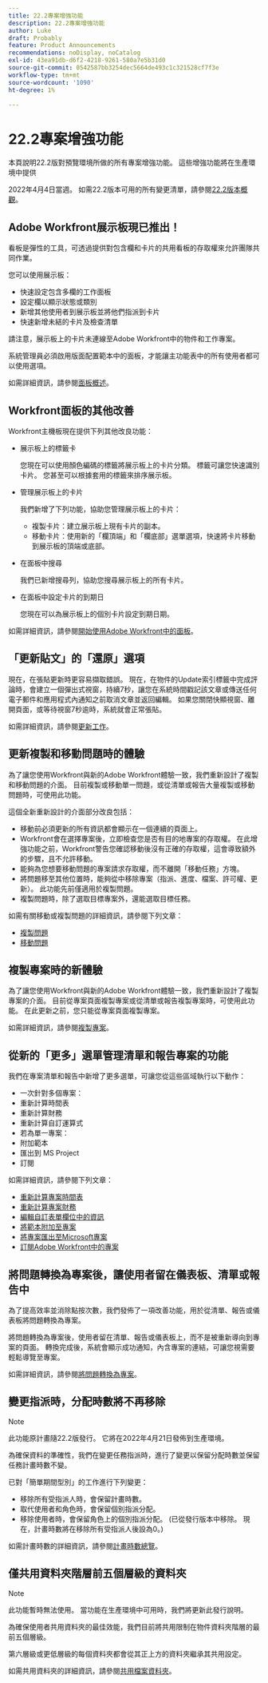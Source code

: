 ```yaml
---
title: 22.2專案增強功能
description: 22.2專案增強功能
author: Luke
draft: Probably
feature: Product Announcements
recommendations: noDisplay, noCatalog
exl-id: 43ea91db-d6f2-4218-9261-580a7e5b31d0
source-git-commit: 0542587bb3254dec5664de493c1c321528cf7f3e
workflow-type: tm+mt
source-wordcount: '1090'
ht-degree: 1%

---
```


# 22.2專案增強功能

本頁說明22.2版對預覽環境所做的所有專案增強功能。 這些增強功能將在生產環境中提供

<!--
<MadCap:conditionalText data-mc-conditions="QuicksilverOrClassic.Draft mode">
in January 2022
</MadCap:conditionalText>
-->

2022年4月4日當週。 如需22.2版本可用的所有變更清單，請參閱[22.2版本概觀](../../../product-announcements/product-releases/22.2-release-activity/22-2-release-overview.md)。

## Adobe Workfront展示板現已推出！

看板是彈性的工具，可透過提供對包含欄和卡片的共用看板的存取權來允許團隊共同作業。

您可以使用展示板：

* 快速設定包含多欄的工作面板
* 設定欄以顯示狀態或類別
* 新增其他使用者到展示板並將他們指派到卡片
* 快速新增未結的卡片及檢查清單

請注意，展示板上的卡片未連線至Adobe Workfront中的物件和工作專案。

系統管理員必須啟用版面配置範本中的面板，才能讓主功能表中的所有使用者都可以使用選項。

如需詳細資訊，請參閱[面板概述](../../../agile/boards-overview.md)。

## Workfront面板的其他改善

Workfront主機板現在提供下列其他改良功能：

* 展示板上的標籤卡

  您現在可以使用顏色編碼的標籤將展示板上的卡片分類。 標籤可讓您快速識別卡片。 您甚至可以根據套用的標籤來排序展示板。

* 管理展示板上的卡片

  我們新增了下列功能，協助您管理展示板上的卡片：

   * 複製卡片：建立展示板上現有卡片的副本。
   * 移動卡片：使用新的「欄頂端」和「欄底部」選單選項，快速將卡片移動到展示板的頂端或底部。

* 在面板中搜尋

  我們已新增搜尋列，協助您搜尋展示板上的所有卡片。

* 在面板中設定卡片的到期日

  您現在可以為展示板上的個別卡片設定到期日期。

如需詳細資訊，請參閱[開始使用Adobe Workfront中的面板](../../../agile/get-started-with-boards/get-started-with-boards.md)。

## 「更新貼文」的「還原」選項

現在，在張貼更新時更容易擷取錯誤。 現在，在物件的Update索引標籤中完成評論時，會建立一個彈出式視窗，持續7秒，讓您在系統時間戳記該文章或傳送任何電子郵件和應用程式內通知之前取消文章並返回編輯。 如果您關閉快顯視窗、離開頁面，或等待視窗7秒逾時，系統就會正常張貼。

如需詳細資訊，請參閱[更新工作](../../../workfront-basics/updating-work-items-and-viewing-updates/update-work.md)。

## 更新複製和移動問題時的體驗

為了讓您使用Workfront與新的Adobe Workfront體驗一致，我們重新設計了複製和移動問題的介面。 目前複製或移動單一問題，或從清單或報告大量複製或移動問題時，可使用此功能。

這個全新重新設計的介面部分改良包括：

* 移動前必須更新的所有資訊都會顯示在一個連續的頁面上。
* Workfront會在選擇專案後，立即檢查您是否有目的地專案的存取權。 在此增強功能之前，Workfront警告您確認移動後沒有正確的存取權，這會導致額外的步驟，且不允許移動。
* 能夠為您想要移動問題的專案請求存取權，而不離開「移動任務」方塊。
* 將問題移至其他位置時，能夠從中移除專案（指派、進度、檔案、許可權、更新）。 此功能先前僅適用於複製問題。
* 複製問題時，除了選取目標專案外，還能選取目標任務。

如需有關移動或複製問題的詳細資訊，請參閱下列文章：

* [複製問題](../../../manage-work/issues/manage-issues/copy-issues.md)
* [移動問題](../../../manage-work/issues/manage-issues/move-issues.md)

## 複製專案時的新體驗

為了讓您使用Workfront與新的Adobe Workfront體驗一致，我們重新設計了複製專案的介面。 目前從專案頁面複製專案或從清單或報告複製專案時，可使用此功能。 在此更新之前，您只能從專案頁面複製專案。

如需詳細資訊，請參閱[複製專案](../../../manage-work/projects/manage-projects/copy-project.md)。

## 從新的「更多」選單管理清單和報告專案的功能

我們在專案清單和報告中新增了更多選單，可讓您從這些區域執行以下動作：

* 一次針對多個專案：
* 重新計算時間表
* 重新計算財務
* 重新計算自訂運算式
* 若為單一專案：
* 附加範本
* 匯出到 MS Project
* 訂閱

如需詳細資訊，請參閱下列文章：

* [重新計算專案時間表](../../../manage-work/projects/manage-projects/recalculate-project-timeline.md)
* [重新計算專案財務](../../../manage-work/projects/project-finances/recalculate-project-finances.md)
* [編輯自訂表單欄位中的資訊](../../../workfront-basics/work-with-custom-forms/edit-custom-forms.md)
* [將範本附加至專案](../../../manage-work/projects/create-and-manage-templates/attach-template-to-project.md)
* [將專案匯出至Microsoft專案](../../../manage-work/projects/manage-projects/export-project-to-ms-project.md)
* [訂閱Adobe Workfront中的專案](../../../workfront-basics/using-notifications/subscribe-to-items-in-workfront.md)

## 將問題轉換為專案後，讓使用者留在儀表板、清單或報告中

為了提高效率並消除點按次數，我們發佈了一項改善功能，用於從清單、報告或儀表板將問題轉換為專案。

將問題轉換為專案後，使用者留在清單、報告或儀表板上，而不是被重新導向到專案的頁面。 轉換完成後，系統會顯示成功通知，內含專案的連結，可讓您視需要輕鬆導覽至專案。

如需詳細資訊，請參閱[將問題轉換為專案](../../../manage-work/issues/convert-issues/convert-issue-to-project.md)。

## 變更指派時，分配時數將不再移除

>[!NOTE]
>
>此功能原計畫隨22.2版發行。 它將在2022年4月21日發佈到生產環境。

為確保資料的準確性，我們在變更任務指派時，進行了變更以保留分配時數並保留任務計畫時數不變。

已對「簡單期間型別」的工作進行下列變更：

* 移除所有受指派人時，會保留計畫時數。
* 取代使用者和角色時，會保留個別指派分配。
* 移除使用者時，會保留角色上的個別指派分配。 (已從發行版本中移除。 現在，計畫時數將在移除所有受指派人後設為0。)

如需計畫時數的詳細資訊，請參閱[計畫時數總覽](../../../manage-work/tasks/task-information/planned-hours.md)。

## 僅共用資料夾階層前五個層級的資料夾

>[!NOTE]
>
>此功能暫時無法使用。 當功能在生產環境中可用時，我們將更新此發行說明。

為確保使用者共用資料夾的最佳效能，我們目前將共用限制在物件資料夾階層的最前五個層級。

第六層級或更低層級的每個資料夾都會從其正上方的資料夾繼承其共用設定。

如需共用資料夾的詳細資訊，請參閱[共用檔案資料夾](../../../workfront-basics/grant-and-request-access-to-objects/share-a-document-folder.md)。

